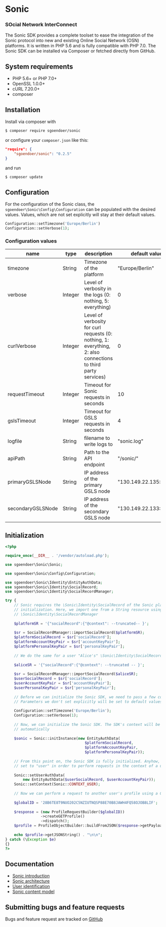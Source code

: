 # Sonic

### SOcial Network InterConnect

The Sonic SDK provides a complete toolset to ease the integration of the Sonic protocol into new and existing Online Social Network (OSN) platforms. It is written in PHP 5.6 and is fully compatible with PHP 7.0. The Sonic SDK can be installed via Composer or fetched directly from GitHub.

## System requirements

- PHP 5.6+ or PHP 7.0+
- OpenSSL 1.0.0+
- cURL 7.20.0+
- composer

## Installation

Install via composer with

```bash
$ composer require sgoendoer/sonic
````

or configure your ```composer.json``` like this:

```json
"require": {
	"sgoendoer/sonic": "0.2.5"
}
```

and run

```bash
$ composer update
```

## Configuration

For the configuration of the Sonic class, the ```sgoendoer\Sonic\Config\Configuration``` can be populated with the desired values. Values, which are not set explicitly will stay at their default values.

```php
Configuration::setTimezone('Europe/Berlin')
Configuration::setVerbose(1);
```

### Configuration values

| name | type | description | default value |
| ---- | ---- | ----------- | ------------- |
| timezone | String | Timezone of the platform | "Europe/Berlin" |
| verbose | Integer | Level of verbosity in the logs (0: nothing, 5: everything) | 0 |
| curlVerbose | Integer | Level of verbosity for curl requests (0: nothing, 1: everything, 2: also connections to third party services) | 0 |
| requestTimeout | Integer | Timeout for Sonic requests in seconds | 10 |
| gslsTimeout | Integer | Timeout for GSLS requests in seconds | 4 |
| logfile | String | filename to write logs to | "sonic.log" |
| apiPath | String | Path to the API endpoint | "/sonic/" |
| primaryGSLSNode | String | IP address of the primary GSLS node | "130.149.22.135:4002" |
| secondaryGSLSNode | String | IP address of the secondary GSLS node | "130.149.22.133:4002" |

## Initialization

```php
<?php

require_once(__DIR__ . '/vendor/autoload.php');

use sgoendoer\Sonic\Sonic;

use sgoendoer\Sonic\Config\Configuration;

use sgoendoer\Sonic\Identity\EntityAuthData;
use sgoendoer\Sonic\Identity\SocialRecord;
use sgoendoer\Sonic\Identity\SocialRecordManager;

try {
	// Sonic requires the \Sonic\Identity\SocialRecord of the Sonic platform for 
	// initialization. Here, we import one from a String resource using 
	// \Sonic\Identity\SocialRecordManager
	
	$platformSR = '{"socialRecord":{"@context": --truncated-- }';
	
	$sr = SocialRecordManager::importSocialRecord($platformSR);
	$platformSocialRecord = $sr['socialRecord'];
	$platformAccountKeyPair = $sr['accountKeyPair'];
	$platformPersonalKeyPair = $sr['personalKeyPair'];
	
	// We do the same for a user "Alice's" \Sonic\Identity\SocialRecord
	
	$aliceSR = '{"socialRecord":{"@context": --truncated -- }';
	
	$sr = SocialRecordManager::importSocialRecord($aliceSR);
	$userSocialRecord = $sr['socialRecord'];
	$userAccountKeyPair = $sr['accountKeyPair'];
	$userPersonalKeyPair = $sr['personalKeyPair'];
	
	// Before we can initialize the Sonic SDK, we need to pass a few configuration parameters.
	// Parameters we don't set explicitly will be set to default values.
	
	Configuration::setTimezone('Europe/Berlin');
	Configuration::setVerbose(1);
	
	// Now, we can initialize the Sonic SDK. The SDK's context will be set to "platform" 
	// automatically
	
	$sonic = Sonic::initInstance(new EntityAuthData(
									$platformSocialRecord,
									$platformAccountKeyPair,
									$platformPersonalKeyPair));
											
	// From this point on, the Sonic SDK is fully initialized. Anyhow, the context must be
	// set to "user" in order to perform requests in the context of a user:
	
	Sonic::setUserAuthData(
		new EntityAuthData($userSocialRecord, $userAccountKeyPair));
	Sonic::setContext(Sonic::CONTEXT_USER);
	
	// Now we can perform a request to another user's profile using a GlobalID
	
	$globalID = '28B6TE8T9NUO202C5NZIUTNQSP88E70B8JAWH4FQ58OJOB8LIF';
	
	$response = (new ProfileRequestBuilder($globalID))
				->createGETProfile()
				->dispatch();
	$profile = ProfileObjectBuilder::buildFromJSON($response->getPayload());
	
	echo $profile->getJSONString() . "\n\n";
} catch (\Exception $e)
{}
?>
```

## Documentation

- [Sonic introduction](docs/Sonic.md)
- [Sonic architecture](docs/Architecture.md)
- [User identification](docs/UserIdentification.md)
- [Sonic content model](docs/ContentModel.md)

## Submitting bugs and feature requests

Bugs and feature request are tracked on [GitHub](https://github.com/sgoendoer/sonic/issues)
